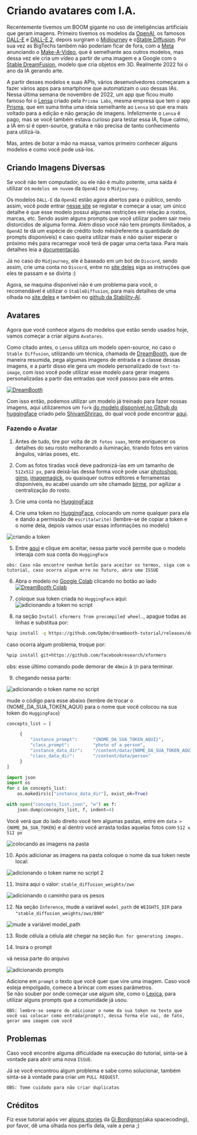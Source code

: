 # Criando avatares com I.A.

Recentemente tivemos um BOOM gigante no uso de inteligências artificiais que geram imagens. Primeiro tivemos os modelos da [OpenAI](https://openai.com/), os famosos [DALL-E](https://openai.com/blog/dall-e/) e [DALL-E 2](https://openai.com/dall-e-2/), depois surgiram o [Midjourney](https://www.midjourney.com/) e o[Stable Diffusion](https://stability.ai/blog/stable-diffusion-v2-release). Por sua vez as BigTechs também não poderiam ficar de fora, com a [Meta](https://www.meta.com/) anunciando o [Make-A-Video](https://makeavideo.studio/), que é semelhante aos outros modelos, mas dessa vez ele cria um vídeo a partir de uma imagem e a Google com o [Stable DreamFusion](https://github.com/ashawkey/stable-dreamfusion), modelo que cria objetos em 3D. Realmente 2022 foi o ano da IA gerando arte.

A partir desses modelos e suas APIs, vários desenvolvedores começaram a fazer vários apps para smartphone que automatizam o uso dessas IAs. Nessa última semana de novembro de 2022, um app que ficou muito famoso foi o [Lensa](https://apps.apple.com/br/app/lensa-editor-de-fotos/id1436732536) criado pela `Prisma Labs`, mesma empresa que tem o app [Prisma](https://apps.apple.com/br/app/prisma-photo-editor-filters/id1122649984), que em suma tinha uma ideia semelhante ao `Lensa` só que era mais voltado para a edição e não geração de imagens. Infelizmente o `Lensa` é pago, mas se você também estava curioso para testar essa IA, fique calmo, a IA em si é open-source, gratuita e não precisa de tanto conhecimento para utilizá-la.

Mas, antes de botar a mão na massa, vamos primeiro conhecer alguns modelos e como você pode usá-los.

## Criando Imagens Diversas

Se você não tem computador, ou ele não é muito potente, uma saída é utilizar os `modelos em nuvem` da `OpenAI` ou o `Midjourney`.

Os modelos `DALL-E` da `OpenAI` estão agora abertos para o público, sendo assim, você pode entrar [nesse site](https://openai.com/dall-e-2/) se registar e começar a usar, um único detalhe é que esse modelo possui algumas restrições em relação a rostos, marcas, etc. Sendo assim alguns prompts que você utilizar podem sair meio distorcidos de alguma forma. Além disso você não tem prompts ilimitados, a `OpenAI` te dá um espécie de crédito todo mês(referente a quantidade de prompts disponíveis) e caso queira utilizar mais e não quiser esperar o próximo mês para recarregar você terá de pagar uma certa taxa. Para mais detalhes leia a [documentação](https://github.com/openai/dalle-2-preview/blob/main/system-card.md).

Já no caso do `Midjourney`, ele é baseado em um bot de `Discord`, sendo assim, crie uma conta no `Discord`, entre no [site deles](https://www.midjourney.com/) siga as instruções que eles te passam e se divirta :)

Agora, se maquina disponível não é um problema para você, o recomendável é utilizar o `StableDiffusion`, para mais detalhes de uma olhada no [site deles](https://stability.ai/blog/stable-diffusion-v2-release) e também no [github da Stability-AI](https://github.com/Stability-AI/stablediffusion).

## Avatares

Agora que você conhece alguns do modelos que estão sendo usados hoje, vamos começar a criar alguns `Avatares`.

Como citado antes, o `Lensa` utiliza um modelo open-source, no caso o `Stable Diffusion`, utilizando um técnica, chamada de [DreamBooth](https://dreambooth.github.io/), que de maneira resumida, pega algumas imagens de entrada e a classe dessas imagens, e a partir disso ele gera um modelo personalizado de `text-to-image`, com isso você pode utilizar esse modelo para gerar imagens personalizadas a partir das entradas que você passou para ele antes.

[![DreamBooth](https://dreambooth.github.io/DreamBooth_files/high_level.png)](https://dreambooth.github.io/)

Com isso então, podemos utilizar um modelo já treinado para fazer nossas imagens, aqui utilizaremos um `fork` [do modelo dísponivel no Github do huggingface](https://github.com/huggingface/diffusers) criado pelo [ShivamShrirao](https://github.com/ShivamShrirao), do qual você pode encontrar [aqui](https://github.com/ShivamShrirao/diffusers).


### Fazendo o Avatar

1) Antes de tudo, tire por volta de `20 fotos suas`, tente enriquecer os detalhes do seu rosto melhorando a iluminação, tirando fotos em vários ângulos, várias poses, etc.

2) Com as fotos tiradas você deve padronizá-las em um tamanho de `512x512 px`, para deixá-las dessa forma você pode usar [photoshop](https://www.adobe.com/br/products/photoshop.html), [gimp](https://www.gimp.org/), [imagemagick](https://imagemagick.org/index.php), ou quaisquer outros editores e ferramentas disponíveis, eu acabei usando um site chamado [birme](https://www.birme.net/?target_width=512&target_height=512), por agilizar a centralização do rosto.

3) Crie uma conta no [HuggingFace](https://huggingface.co/join)

4) Crie uma token no [HuggingFace](https://huggingface.co/settings/tokens), colocando um nome qualquer para ela e dando a permissão de `escrita(write)` (lembre-se de copiar a token e o nome dela, depois vamos usar essas informações no modelo)

![criando a token](./assets/steps/token.png)

5) Entre [aqui](https://huggingface.co/runwayml/stable-diffusion-v1-5) e clique em aceitar, nessa parte você permite que o modelo interaja com sua conta do `HuggingFace`

`obs: Caso não encontre nenhum botão para aceitar os termos, siga com o tutorial, caso ocorra algum erro no futuro, abra uma ISSUE`

6) Abra o modelo no [Google Colab](https://colab.research.google.com) clicando no botão ao lado
[![DreamBooth Colab](https://colab.research.google.com/assets/colab-badge.svg)](https://colab.research.google.com/github/ShivamShrirao/diffusers/blob/main/examples/dreambooth/DreamBooth_Stable_Diffusion.ipynb)

7) coloque sua token criada no `HuggingFace` aqui:
![adicionando a token no script](./assets/steps/add_token.png)

8) na seção `Install xformers from precompiled wheel.`, apague todas as linhas e substitua por:

```bash
%pip install -q https://github.com/Dpbm/dreambooth-tutorial/releases/download/07ba3f3/xformers-0.0.15.dev0+07ba3f3.d20221208-cp38-cp38-linux_x86_64.whl
```

caso ocorra algum problema, troque por:

```bash
%pip install git+https://github.com/facebookresearch/xformers
```

obs: esse último comando pode demorar de `40min` à `1h` para terminar.

9) chegando nessa parte:

![adicionando o token name no script](./assets/steps/change_here_token_name.png)

mude o código para esse abaixo (lembre de trocar o {NOME_DA_SUA_TOKEN_AQUI} para o nome que você colocou na sua token do `HuggingFace`)

```python
concepts_list = [

     {
         "instance_prompt":      "{NOME_DA_SUA_TOKEN_AQUI}",
         "class_prompt":         "photo of a person",
         "instance_data_dir":    "/content/data/{NOME_DA_SUA_TOKEN_AQUI}",
         "class_data_dir":       "/content/data/person"
     }
]

import json
import os
for c in concepts_list:
    os.makedirs(c["instance_data_dir"], exist_ok=True)

with open("concepts_list.json", "w") as f:
    json.dump(concepts_list, f, indent=4)
```

Você verá que do lado direito você tem algumas pastas, entre em `data > {NOME_DA_SUA_TOKEN}` e aí dentro você arrasta todas aquelas fotos com `512 x 512 px`

![colocando as imagens na pasta](./assets/steps/images_folder.png)

10) Após adicionar as imagens na pasta coloque o nome da sua token neste local:

![adicionando o token name no script 2](./assets/steps/change_token_name_here_too.png)

11) Insira aqui o valor: `stable_diffusion_weights/zwx`

![adicionando o caminho para os pesos](./assets/steps/last_modification.png)

12) Na seção `Inference`, mude a variável `model_path` de `WEIGHTS_DIR` para `"stable_diffusion_weights/zwx/800"`

![mude a variável model_path](./assets/steps/model_path.png)

13) Rode célula a célula até chegar na seção `Run for generating images.`

14) Insira o prompt

vá nessa parte do arquivo

![adicionando prompts](./assets/steps/prompt.png)

Adicione em `prompt` o texto que você quer que vire uma imagem. Caso você esteja empolgado, comece a brincar com esses parâmetros.\
Se não souber por onde começar use algum site, como o [Lexica](https://lexica.art/), para utilizar alguns prompts que a comunidade já usou.

`OBS: lembre-se sempre de adicionar o nome da sua token no texto que você vai colocar como entrada(prompt), dessa forma ele vai, de fato, gerar uma imagem com você`


## Problemas

Caso você encontre alguma dificuldade na execução do tutorial, sinta-se à vontade para abrir uma nova `ISSUE`.

Já se você encontrou algum problema e sabe como solucionar, também sinta-se à vontade para criar um `PULL REQUEST`.

`OBS: Tome cuidado para não criar duplicatas`

## Créditos

Fiz esse tutorial após ver [alguns stories](https://www.instagram.com/stories/highlights/18303061516074788/) da [Gi Bordignon](https://www.instagram.com/spacecoding/)(aka spacecoding), por favor, dê uma olhada nos perfis dela, vale a pena ;)
